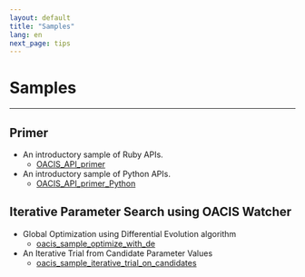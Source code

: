 ```yaml
---
layout: default
title: "Samples"
lang: en
next_page: tips
---
```


# Samples

---

## Primer

- An introductory sample of Ruby APIs.
    - [OACIS_API_primer](https://github.com/yohm/oacis_notebook/blob/master/samples/OACIS_API_primer.ipynb)
- An introductory sample of Python APIs.
    - [OACIS_API_primer_Python](https://gist.github.com/yohm/ee7e607d63660cf67da31c8bb44f3738)

## Iterative Parameter Search using OACIS Watcher

- Global Optimization using Differential Evolution algorithm
    - [oacis_sample_optimize_with_de](https://github.com/yohm/oacis_sample_optimize_with_de)
- An Iterative Trial from Candidate Parameter Values
    - [oacis_sample_iterative_trial_on_candidates](https://github.com/yohm/oacis_sample_iterative_trial_on_candidates)

